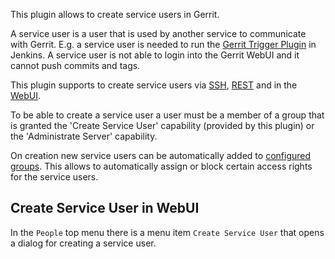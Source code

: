 This plugin allows to create service users in Gerrit.

A service user is a user that is used by another service to communicate
with Gerrit. E.g. a service user is needed to run the
[Gerrit Trigger Plugin](https://wiki.jenkins-ci.org/display/JENKINS/Gerrit+Trigger)
in Jenkins. A service user is not able to login into the Gerrit WebUI
and it cannot push commits and tags.

This plugin supports to create service users via [SSH](cmd-create.html),
[REST](rest-api-config.html) and in the [WebUI](#webui).

To be able to create a service user a user must be a member of a group
that is granted the 'Create Service User' capability (provided by this
plugin) or the 'Administrate Server' capability.

On creation new service users can be automatically added to [configured
groups](config.html#group). This allows to automatically assign or
block certain access rights for the service users.

<a id="webui"></a>
Create Service User in WebUI
----------------------------
In the `People` top menu there is a menu item `Create Service User`
that opens a dialog for creating a service user.
